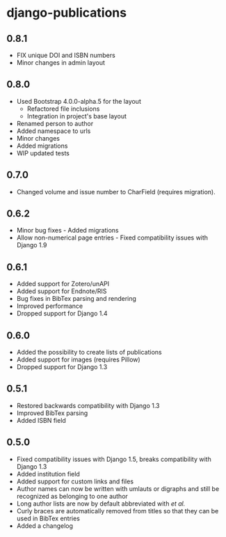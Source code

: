 # django-publications

## 0.8.1

- FIX unique DOI and ISBN numbers
- Minor changes in admin layout

## 0.8.0

- Used Bootstrap 4.0.0-alpha.5 for the layout
  - Refactored file inclusions
  - Integration in project's base layout
- Renamed person to author
- Added namespace to urls
- Minor changes
- Added migrations
- WIP updated tests

## 0.7.0

- Changed volume and issue number to CharField (requires migration).

## 0.6.2

- Minor bug fixes
- Added migrations
- Allow non-numerical page entries
- Fixed compatibility issues with Django 1.9

## 0.6.1

- Added support for Zotero/unAPI
- Added support for Endnote/RIS
- Bug fixes in BibTex parsing and rendering
- Improved performance
- Dropped support for Django 1.4

## 0.6.0

- Added the possibility to create lists of publications
- Added support for images (requires Pillow)
- Dropped support for Django 1.3

## 0.5.1

- Restored backwards compatibility with Django 1.3
- Improved BibTex parsing
- Added ISBN field

## 0.5.0

- Fixed compatibility issues with Django 1.5, breaks compatibility with Django 1.3
- Added institution field
- Added support for custom links and files
- Author names can now be written with umlauts or digraphs and still be recognized as belonging to one author
- Long author lists are now by default abbreviated with *et al.*
- Curly braces are automatically removed from titles so that they can be used in BibTex entries
- Added a changelog
